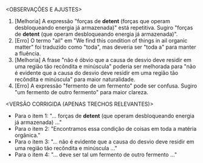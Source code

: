 <OBSERVAÇÕES E AJUSTES>
1. [Melhoria] A expressão "forças de **detent** (forças que operam desbloqueando energia já armazenada)" está repetitiva. Sugiro "forças de **detent** (que operam desbloqueando energia já armazenada)".
2. [Erro] O termo "ail" em "We find this condition of things in ail organic matter" foi traduzido como "toda", mas deveria ser "toda a" para manter a fluência.
3. [Melhoria] A frase "não é óbvio que a causa de desvio deve residir em uma região tão recôndita e minúscula" poderia ser melhorada para "não é evidente que a causa do desvio deve residir em uma região tão recôndita e minúscula" para maior naturalidade.
4. [Erro] A expressão "fermento de um fermento" pode ser confusa. Sugiro "um fermento de outro fermento" para maior clareza.

<VERSÃO CORRIGIDA (APENAS TRECHOS RELEVANTES)>
- Para o item 1: "... forças de **detent** (que operam desbloqueando energia já armazenada) ..."
- Para o item 2: "Encontramos essa condição de coisas em toda a matéria orgânica."
- Para o item 3: "... não é evidente que a causa do desvio deve residir em uma região tão recôndita e minúscula ..."
- Para o item 4: "... deve ser tal um fermento de outro fermento ..."